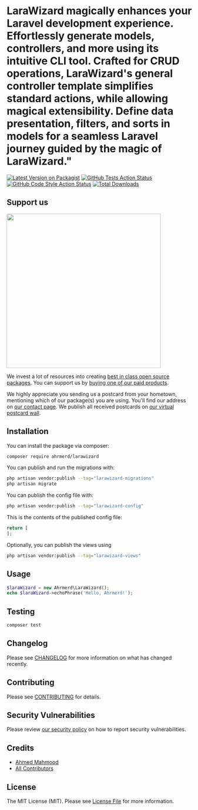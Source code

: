 # LaraWizard magically enhances your Laravel development experience. Effortlessly generate models, controllers, and more using its intuitive CLI tool. Crafted for CRUD operations, LaraWizard's general controller template simplifies standard actions, while allowing magical extensibility. Define data presentation, filters, and sorts in models for a seamless Laravel journey guided by the magic of LaraWizard."

[![Latest Version on Packagist](https://img.shields.io/packagist/v/ahrmerd/larawizard.svg?style=flat-square)](https://packagist.org/packages/ahrmerd/larawizard)
[![GitHub Tests Action Status](https://img.shields.io/github/actions/workflow/status/ahrmerd/larawizard/run-tests.yml?branch=main&label=tests&style=flat-square)](https://github.com/ahrmerd/larawizard/actions?query=workflow%3Arun-tests+branch%3Amain)
[![GitHub Code Style Action Status](https://img.shields.io/github/actions/workflow/status/ahrmerd/larawizard/fix-php-code-style-issues.yml?branch=main&label=code%20style&style=flat-square)](https://github.com/ahrmerd/larawizard/actions?query=workflow%3A"Fix+PHP+code+style+issues"+branch%3Amain)
[![Total Downloads](https://img.shields.io/packagist/dt/ahrmerd/larawizard.svg?style=flat-square)](https://packagist.org/packages/ahrmerd/larawizard)



## Support us

[<img src="https://github-ads.s3.eu-central-1.amazonaws.com/LaraWizard.jpg?t=1" width="419px" />](https://spatie.be/github-ad-click/LaraWizard)

We invest a lot of resources into creating [best in class open source packages](https://spatie.be/open-source). You can support us by [buying one of our paid products](https://spatie.be/open-source/support-us).

We highly appreciate you sending us a postcard from your hometown, mentioning which of our package(s) you are using. You'll find our address on [our contact page](https://spatie.be/about-us). We publish all received postcards on [our virtual postcard wall](https://spatie.be/open-source/postcards).

## Installation

You can install the package via composer:

```bash
composer require ahrmerd/larawizard
```

You can publish and run the migrations with:

```bash
php artisan vendor:publish --tag="larawizard-migrations"
php artisan migrate
```

You can publish the config file with:

```bash
php artisan vendor:publish --tag="larawizard-config"
```

This is the contents of the published config file:

```php
return [
];
```

Optionally, you can publish the views using

```bash
php artisan vendor:publish --tag="larawizard-views"
```

## Usage

```php
$laraWizard = new Ahrmerd\LaraWizard();
echo $laraWizard->echoPhrase('Hello, Ahrmerd!');
```

## Testing

```bash
composer test
```

## Changelog

Please see [CHANGELOG](CHANGELOG.md) for more information on what has changed recently.

## Contributing

Please see [CONTRIBUTING](CONTRIBUTING.md) for details.

## Security Vulnerabilities

Please review [our security policy](../../security/policy) on how to report security vulnerabilities.

## Credits

- [Ahmed Mahmood](https://github.com/ahrmerd)
- [All Contributors](../../contributors)

## License

The MIT License (MIT). Please see [License File](LICENSE.md) for more information.
